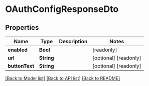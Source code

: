 # OAuthConfigResponseDto

## Properties
Name | Type | Description | Notes
------------ | ------------- | ------------- | -------------
**enabled** | **Bool** |  | [readonly] 
**url** | **String** |  | [optional] [readonly] 
**buttonText** | **String** |  | [optional] [readonly] 

[[Back to Model list]](../README.md#documentation-for-models) [[Back to API list]](../README.md#documentation-for-api-endpoints) [[Back to README]](../README.md)



